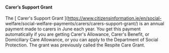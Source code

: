 ####  **Carer’s Support Grant**

The [ Carer's Support Grant ](https://www.citizensinformation.ie/en/social-
welfare/social-welfare-payments/carers/carers-support-grant/) is an annual
payment made to carers in June each year. You get this payment automatically
if you are getting Carer's Allowance, Carer's Benefit, or Domiciliary Care
Allowance, or you can apply to the Department of Social Protection. The grant
was previously called the Respite Care Grant.
